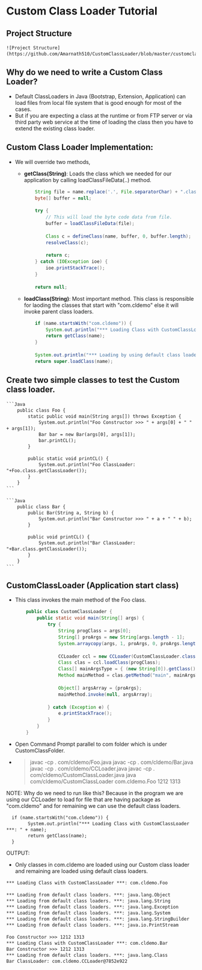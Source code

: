 # Custom Class Loader Tutorial

## Project Structure
	
	![Project Structure](https://github.com/Amarnath510/CustomClassLoader/blob/master/customclassloader.png)


## Why do we need to write a Custom Class Loader?
  - Default ClassLoaders in Java (Bootstrap, Extension, Application) can load files from local file system that is good enough for most of the cases.
  - But if you are expecting a class at the runtime or from FTP server or via third party web service at the time of loading the class then you have to extend the existing class loader.

## Custom Class Loader Implementation:
  - We will override two methods, <br />
    - **getClass(String)**: Loads the class which we needed for our application by calling loadClassFileData(..) method.

    	```Java
    		String file = name.replace('.', File.separatorChar) + ".class";
			byte[] buffer = null;
			
			try {
				// This will load the byte code data from file.
				buffer = loadClassFileData(file);
				
				Class c = defineClass(name, buffer, 0, buffer.length);
				resolveClass(c);
				
				return c;
			} catch (IOException ioe) {
				ioe.printStackTrace();
			}
			
			return null;
    	```

    - **loadClass(String)**: Most important method. This class is responsible for laoding the classes that start with "com.cldemo" else it will invoke parent class loaders.

    	```Java
    		if (name.startsWith("com.cldemo")) {
				System.out.println("*** Loading Class with CustomClassLoader ***: " + name);
				return getClass(name);
			}
			
			System.out.println("*** Loading by using default class loaders. ***: " + name);
			return super.loadClass(name);
    	```


## Create two simple classes to test the Custom class loader.
  	
  	```Java
  		public class Foo {
		    static public void main(String args[]) throws Exception {
		        System.out.println("Foo Constructor >>> " + args[0] + " " + args[1]);
		        Bar bar = new Bar(args[0], args[1]);
		        bar.printCL();
		    }
		 
		    public static void printCL() {
		        System.out.println("Foo ClassLoader: "+Foo.class.getClassLoader());
		    }
		}
  	```	

  	```Java
  		public class Bar {
		    public Bar(String a, String b) {
		        System.out.println("Bar Constructor >>> " + a + " " + b);
		    }
		 
		    public void printCL() {
		        System.out.println("Bar ClassLoader: "+Bar.class.getClassLoader());
		    }
		}
  	```

## CustomClassLoader (Application start class)
  - This class invokes the main method of the Foo class.
  
  	```Java
  		public class CustomClassLoader {
			public static void main(String[] args) {
				try {
					String progClass = args[0];
					String[] proArgs = new String[args.length - 1];
					System.arraycopy(args, 1, proArgs, 0, proArgs.length);
					
					CCLoader ccl = new CCLoader(CustomClassLoader.class.getClassLoader());
					Class clas = ccl.loadClass(progClass);
					Class[] mainArgsType = { (new String[0]).getClass() };
					Method mainMethod = clas.getMethod("main", mainArgsType);
					
					Object[] argsArray = {proArgs};
					mainMethod.invoke(null, argsArray);
					
				} catch (Exception e) {
					e.printStackTrace();
				}
			}
		}
  	```

- Open Command Prompt parallel to com folder which is under CustomClassFolder.
- > javac -cp . com/cldemo/Foo.java
  > javac -cp . com/cldemo/Bar.java
  > javac -cp . com/cldemo/CCLoader.java
  > javac -cp . com/cldemo/CustomClassLoader.java
  > java com/cldemo/CustomClassLoader com.cldemo.Foo 1212 1313

NOTE: Why do we need to run like this? 
      Because in the program we are using our CCLoader to load for file that are having package as "com.cldemo" and for remaining we can use the default class loaders.

      if (name.startsWith("com.cldemo")) {
			System.out.println("*** Loading Class with CustomClassLoader ***: " + name);
			return getClass(name);
	  }



OUTPUT:
  - Only classes in com.cldemo are loaded using our Custom class loader and remaining are loaded using default class loaders.

```
*** Loading Class with CustomClassLoader ***: com.cldemo.Foo

*** Loading from default class loaders. ***: java.lang.Object
*** Loading from default class loaders. ***: java.lang.String
*** Loading from default class loaders. ***: java.lang.Exception
*** Loading from default class loaders. ***: java.lang.System
*** Loading from default class loaders. ***: java.lang.StringBuilder
*** Loading from default class loaders. ***: java.io.PrintStream

Foo Constructor >>> 1212 1313
*** Loading Class with CustomClassLoader ***: com.cldemo.Bar
Bar Constructor >>> 1212 1313
*** Loading from default class loaders. ***: java.lang.Class
Bar ClassLoader: com.cldemo.CCLoader@7852e922
```